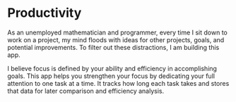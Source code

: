 # Productivity

As an unemployed mathematician and programmer, every time I sit down to work on a project, my mind floods with ideas for other projects, goals, and potential improvements. To filter out these distractions, I am building this app.

I believe focus is defined by your ability and efficiency in accomplishing goals. This app helps you strengthen your focus by dedicating your full attention to one task at a time. It tracks how long each task takes and stores that data for later comparison and efficiency analysis.


